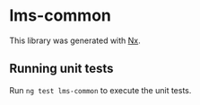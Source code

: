 # lms-common

This library was generated with [Nx](https://nx.dev).

## Running unit tests

Run `ng test lms-common` to execute the unit tests.
